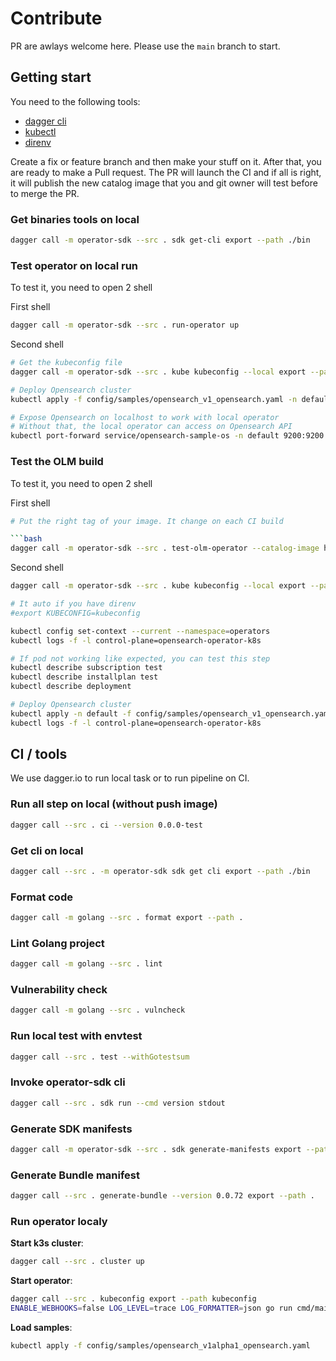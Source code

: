 # Contribute

PR are awlays welcome here. Please use the `main` branch to start.

## Getting start

You need to the following tools:
  - [dagger cli](https://docs.dagger.io/install/)
  - [kubectl](https://kubernetes.io/fr/docs/tasks/tools/install-kubectl/)
  - [direnv](https://direnv.net/)

Create a fix or feature branch and then make your stuff on it.
After that, you are ready to make a Pull request. The PR will launch the CI and if all is right, it will publish the new catalog image that you and git owner will test before to merge the PR.

### Get binaries tools on local

```bash
dagger call -m operator-sdk --src . sdk get-cli export --path ./bin
```

### Test operator on local run
To test it, you need to open 2 shell

First shell
```bash
dagger call -m operator-sdk --src . run-operator up
```

Second shell
```bash
# Get the kubeconfig file
dagger call -m operator-sdk --src . kube kubeconfig --local export --path kubeconfig

# Deploy Opensearch cluster
kubectl apply -f config/samples/opensearch_v1_opensearch.yaml -n default

# Expose Opensearch on localhost to work with local operator
# Without that, the local operator can access on Opensearch API
kubectl port-forward service/opensearch-sample-os -n default 9200:9200
```


### Test the OLM build
To test it, you need to open 2 shell

First shell
```bash
# Put the right tag of your image. It change on each CI build

```bash
dagger call -m operator-sdk --src . test-olm-operator --catalog-image hm-registry.hm.dm.ad/docker-etloutils/opensearch-operator-k8s-catalog:0.0.74-pr58 --name opensearch-operator-k8s --channel alpha up
```

Second shell
```bash
dagger call -m operator-sdk --src . kube kubeconfig --local export --path kubeconfig

# It auto if you have direnv
#export KUBECONFIG=kubeconfig

kubectl config set-context --current --namespace=operators
kubectl logs -f -l control-plane=opensearch-operator-k8s

# If pod not working like expected, you can test this step
kubectl describe subscription test
kubectl describe installplan test
kubectl describe deployment 

# Deploy Opensearch cluster
kubectl apply -n default -f config/samples/opensearch_v1_opensearch.yaml
kubectl logs -f -l control-plane=opensearch-operator-k8s

```

## CI / tools

We use dagger.io to run local task or to run pipeline on CI.

### Run all step on local (without push image)

```bash
dagger call --src . ci --version 0.0.0-test
```

### Get cli on local

```bash
dagger call --src . -m operator-sdk sdk get cli export --path ./bin
```

### Format code

```bash
dagger call -m golang --src . format export --path .
```

### Lint Golang project

```bash
dagger call -m golang --src . lint
```

### Vulnerability check

```bash
dagger call -m golang --src . vulncheck
```

### Run local test with envtest

```bash
dagger call --src . test --withGotestsum
```

### Invoke operator-sdk cli

```bash
dagger call --src . sdk run --cmd version stdout
```

### Generate SDK manifests

```bash
dagger call -m operator-sdk --src . sdk generate-manifests export --path .
```


### Generate Bundle manifest

```bash
dagger call --src . generate-bundle --version 0.0.72 export --path .
```


### Run operator localy

**Start k3s cluster**:
```bash
dagger call --src . cluster up
```

**Start operator**:
```bash
dagger call --src . kubeconfig export --path kubeconfig
ENABLE_WEBHOOKS=false LOG_LEVEL=trace LOG_FORMATTER=json go run cmd/main.go
```

**Load samples**:
```bash
kubectl apply -f config/samples/opensearch_v1alpha1_opensearch.yaml
```

